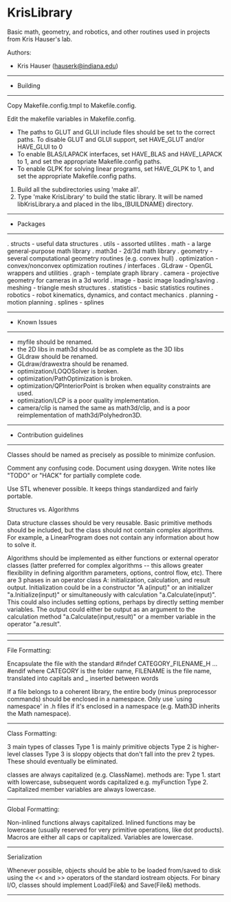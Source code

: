 KrisLibrary
===========

Basic math, geometry, and robotics, and other routines used in projects from Kris Hauser's lab.

Authors:
- Kris Hauser (hauserk@indiana.edu)


********************************************************************
* Building
********************************************************************
Copy Makefile.config.tmpl to Makefile.config.

Edit the makefile variables in Makefile.config.
- The paths to GLUT and GLUI include files should be set to the correct
  paths. To disable GLUT and GLUI support, set HAVE_GLUT and/or
  HAVE_GLUI to 0
- To enable BLAS/LAPACK interfaces, set HAVE_BLAS and HAVE_LAPACK to 1,
  and set the appropriate Makefile.config paths.
- To enable GLPK for solving linear programs, set HAVE_GLPK to 1, and
  set the appropriate Makefile.config paths.

1. Build all the subdirectories using 'make all'.
2. Type 'make KrisLibrary' to build the static library. It will be
   named libKrisLibrary.a and placed in the libs_(BUILDNAME) directory.


********************************************************************
* Packages
********************************************************************
  . structs - useful data structures
  . utils - assorted utilites 
  . math - a large general-purpose math library
  . math3d - 2d/3d math library
  . geometry - several computational geometry routines (e.g. convex hull)
  . optimization - convex/nonconvex optimization routines / interfaces
  . GLdraw - OpenGL wrappers and utilities
  . graph - template graph library
  . camera - projective geometry for cameras in a 3d world
  . image - basic image loading/saving
  . meshing - triangle mesh structures
  . statistics - basic statistics routines
  . robotics - robot kinematics, dynamics, and contact mechanics
  . planning - motion planning
  . splines - splines

********************************************************************
* Known Issues
********************************************************************
- myfile should be renamed.
- the 2D libs in math3d should be as complete as the 3D libs
- GLdraw should be renamed.
- GLdraw/drawextra should be renamed.
- optimization/LOQOSolver is broken.
- optimization/PathOptimization is broken.
- optimization/QPInteriorPoint is broken when equality constraints are used.
- optimization/LCP is a poor quality implementation.
- camera/clip is named the same as math3d/clip, and is a poor
  reimplementation of math3d/Polyhedron3D.

********************************************************************
* Contribution guidelines
********************************************************************

Classes should be named as precisely as possible to minimize confusion.

Comment any confusing code.  Document using doxygen.  Write notes like "TODO" or "HACK" for partially complete code.

Use STL whenever possible.  It keeps things standardized and fairly portable.


Structures vs. Algorithms

Data structure classes should be very reusable.  Basic primitive methods should be included, but the class should not contain complex algorithms.  For example, a LinearProgram does not contain any information about how to solve it.

Algorithms should be implemented as either functions or external operator classes (latter preferred for complex algorithms -- this allows greater flexibility in defining algorithm parameters, options, control flow, etc).
  There are 3 phases in an operator class A: initialization, calculation, and result output.
  Initialization could be in a constructor "A a(input)" or an initializer "a.Initialize(input)" or simultaneously with calculation "a.Calculate(input)".  This could also includes setting options, perhaps by directly setting member variables.
  The output could either be output as an argument to the calculation method "a.Calculate(input,result)" or a member variable in the operator "a.result".




****************************************************************************
****************************************************************************

File Formatting:

Encapsulate the file with the standard #ifndef CATEGORY_FILENAME_H ... #endif
where CATEGORY is the folder name, FILENAME is the file name, translated into
capitals and _ inserted between words

If a file belongs to a coherent library, the entire body (minus preprocessor
commands) should be enclosed in a namespace.  Only use `using namespace'
in .h files if it's enclosed in a namespace (e.g. Math3D inherits the
Math namespace).

****************************************************************************

Class Formatting:

3 main types of classes
Type 1 is mainly primitive objects
Type 2 is higher-level classes
Type 3 is sloppy objects that don't fall into the prev 2 types.  These should eventually be eliminated.

classes are always capitalized (e.g. ClassName).
methods are:
  Type 1. start with lowercase, subsequent words capitalized e.g. myFunction
  Type 2. Capitalized
member variables are always lowercase.

****************************************************************************

Global Formatting:

Non-inlined functions always capitalized.  Inlined functions may be
lowercase (usually reserved for very primitive operations, like dot products).
Macros are either all caps or capitalized.
Variables are lowercase.

****************************************************************************

Serialization

Whenever possible, objects should be able to be loaded from/saved to disk
using the << and >> operators of the standard iostream objects.  For
binary I/O, classes should implement Load(File&) and Save(File&) methods.

****************************************************************************


